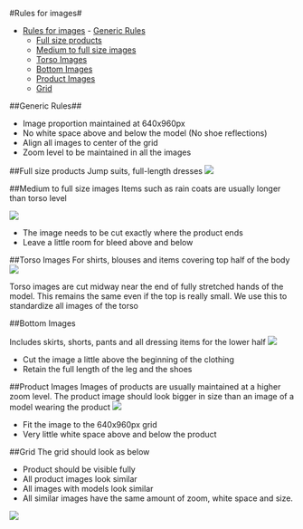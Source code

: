 #Rules for images#

- [Rules for images](#rules-for-images)
        - [Generic Rules](#generic-rules)
	- [Full size products](#full-size-products)
	- [Medium to full size images](#medium-to-full-size-images)
	- [Torso Images](#torso-images)
	- [Bottom Images](#bottom-images)
	- [Product Images](#product-images)
    - [Grid](#grid)

##Generic Rules##

* Image proportion maintained at 640x960px 
* No white space above and below the model (No shoe reflections)
* Align all images to center of the grid 
* Zoom level to be maintained in all the images

##Full size products
Jump suits, full-length dresses
![](https://dl.dropboxusercontent.com/u/2982840/images%20for%20styleguide/full.PNG)


##Medium to full size images
Items such as rain coats are usually longer than torso level

![](https://dl.dropboxusercontent.com/u/2982840/images%20for%20styleguide/coats.PNG)

* The image needs to be cut exactly where the product ends
* Leave a little room for bleed above and below

##Torso Images 
For shirts, blouses and items covering top half of the body
![](https://dl.dropboxusercontent.com/u/2982840/images%20for%20styleguide/Torso.PNG)

Torso images are cut midway near the end of fully stretched hands of the model. This remains the same even if the top is really small. We use this to standardize all images of the torso 

##Bottom Images

Includes skirts, shorts, pants and all dressing items for the lower half 
![](https://dl.dropboxusercontent.com/u/2982840/images%20for%20styleguide/bottom.PNG)

* Cut the image a little above the beginning of the clothing
* Retain the full length of the leg and the shoes 

##Product Images 
Images of products are usually maintained at a higher zoom level. The product image should look bigger in size than an image of a model wearing the product 
![](https://dl.dropboxusercontent.com/u/2982840/images%20for%20styleguide/product%20images.PNG) 
* Fit the image to the 640x960px grid 
* Very little white space above and below the product 

##Grid 
The grid should look as below
* Product should be visible fully
* All product images look similar 
* All images with models look similar 
* All similar images have the same amount of zoom, white space and size. 

![](https://dl.dropboxusercontent.com/u/2982840/images%20for%20styleguide/grid.PNG)

